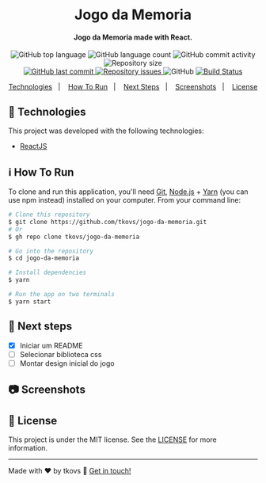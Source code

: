 <h1 align="center">
  <br>
  Jogo da Memoria
</h1>

<h4 align="center">
  Jogo da Memoria made with React.
</h4>
<p align="center">
  <img alt="GitHub top language" src="https://img.shields.io/github/languages/top/tkovs/jogo-da-memoria.svg">

  <img alt="GitHub language count" src="https://img.shields.io/github/languages/count/tkovs/jogo-da-memoria.svg">
  
  <img alt="GitHub commit activity" src="https://img.shields.io/github/commit-activity/m/tkovs/jogo-da-memoria.svg">

  <img alt="Repository size" src="https://img.shields.io/github/repo-size/tkovs/jogo-da-memoria.svg">
  <br />
  <a href="https://github.com/tkovs/jogo-da-memoria/commits/master">
    <img alt="GitHub last commit" src="https://img.shields.io/github/last-commit/tkovs/jogo-da-memoria.svg">
  </a>

  <a href="https://github.com/tkovs/jogo-da-memoria/issues">
    <img alt="Repository issues" src="https://img.shields.io/github/issues/tkovs/jogo-da-memoria.svg">
  </a>

  <img alt="GitHub" src="https://img.shields.io/github/license/tkovs/jogo-da-memoria.svg">
  <a href="https://travis-ci.org/github/tkovs/jogo-da-memoria">
    <img src="https://travis-ci.org/tkovs/jogo-da-memoria.svg?branch=master" alt="Build Status" />
  </a>

  <br />
  
</p>

<p align="center">
  <a href="#rocket-technologies">Technologies</a>&nbsp;&nbsp;&nbsp;|&nbsp;&nbsp;&nbsp;
  <a href="#information_source-how-to-run">How To Run</a>&nbsp;&nbsp;&nbsp;|&nbsp;&nbsp;&nbsp;
  <a href="#runner-next-steps">Next Steps</a>&nbsp;&nbsp;&nbsp;|&nbsp;&nbsp;&nbsp;
  <a href="#camera-screenshots">Screenshots</a>&nbsp;&nbsp;&nbsp;|&nbsp;&nbsp;&nbsp;
  <a href="#memo-license">License</a>
</p>

## :rocket: Technologies

This project was developed with the following technologies:

- [ReactJS](https://reactjs.org)


## :information_source: How To Run

To clone and run this application, you'll need [Git](https://git-scm.com), [Node.js](https://nodejs.org/en/) + [Yarn](https://yarnpkg.com/) (you can use npm instead) installed on your computer. From your command line:

```bash
# Clone this repository
$ git clone https://github.com/tkovs/jogo-da-memoria.git
# Or
$ gh repo clone tkovs/jogo-da-memoria

# Go into the repository
$ cd jogo-da-memoria

# Install dependencies
$ yarn

# Run the app on two terminals
$ yarn start


```

## :runner: Next steps

- [x] Iniciar um README
- [ ] Selecionar biblioteca css
- [ ] Montar design inicial do jogo

## :camera: Screenshots

## :memo: License

This project is under the MIT license. See the [LICENSE](https://github.com/tkovs/jogo-da-memoria/blob/master/LICENSE) for more information.

---

Made with ♥ by tkovs :wave: [Get in touch!](https://www.linkedin.com/in/tkovs/)

